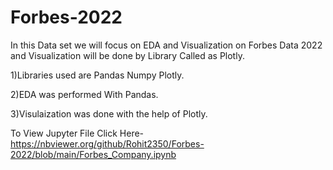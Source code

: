 # Forbes-2022
In this Data set we will focus on EDA and Visualization on Forbes Data 2022 and Visualization will be done by Library Called as Plotly.

1)Libraries used are Pandas Numpy Plotly.

2)EDA was performed With Pandas.

3)Visulaization was done with the help of Plotly.

To View Jupyter File Click Here- https://nbviewer.org/github/Rohit2350/Forbes-2022/blob/main/Forbes_Company.ipynb
